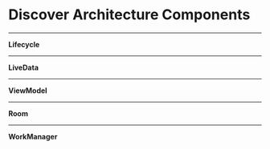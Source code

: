 
Discover Architecture Components
=============================

--------------------------------------

**Lifecycle**

--------------------------------------
**LiveData**

--------------------------------------
**ViewModel**  

--------------------------------------
**Room**  

--------------------------------------
**WorkManager**
